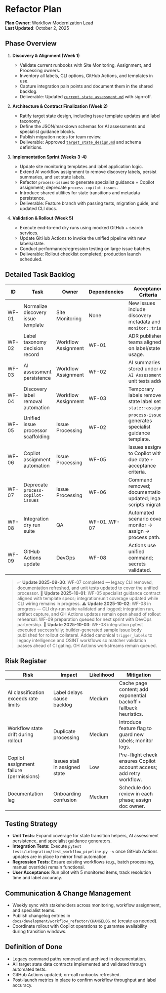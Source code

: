 # Refactor Plan

**Plan Owner**: Workflow Modernization Lead  \
**Last Updated**: October 2, 2025

## Phase Overview
1. **Discovery & Alignment (Week 1)**
   - Validate current runbooks with Site Monitoring, Assignment, and Processing owners.
   - Inventory all labels, CLI options, GitHub Actions, and templates in use.
   - Capture integration pain points and document them in the shared backlog.
   - Deliverable: Updated [`current_state_assessment.md`](./current_state_assessment.md) with sign-off.

2. **Architecture & Contract Finalization (Week 2)**
   - Ratify target state design, including issue template updates and label taxonomy.
   - Define the JSON/markdown schemas for AI assessments and specialist guidance blocks.
   - Publish migration notes for team review.
   - Deliverable: Approved [`target_state_design.md`](./target_state_design.md) and schema definitions.

3. **Implementation Sprint (Weeks 3-4)**
   - Update site monitoring templates and label application logic.
   - Extend AI workflow assignment to remove discovery labels, persist summaries, and set state labels.
   - Refactor `process-issues` to generate specialist guidance + Copilot assignment; deprecate `process-copilot-issues`.
   - Introduce shared utilities for state transitions and metadata persistence.
   - Deliverable: Feature branch with passing tests, migration guide, and updated CLI docs.

4. **Validation & Rollout (Week 5)**
   - Execute end-to-end dry runs using mocked GitHub + search services.
   - Update GitHub Actions to invoke the unified pipeline with new labels/state.
   - Conduct performance/regression testing on large issue batches.
   - Deliverable: Rollout checklist completed; production launch scheduled.

## Detailed Task Backlog
| ID | Task | Owner | Dependencies | Acceptance Criteria |
| --- | --- | --- | --- | --- |
| WF-01 | Normalize discovery issue template | Site Monitoring | None | New issues include discovery metadata and `monitor::triage`. |
| WF-02 | Label taxonomy decision record | Workflow Assignment | WF-01 | ADR published; teams aligned on label/state usage. |
| WF-03 | AI assessment persistence | Workflow Assignment | WF-02 | AI summaries stored under `## AI Assessment`; unit tests added. |
| WF-04 | Discovery label removal automation | Workflow Assignment | WF-03 | Temporary labels removed; state label set to `state::assigned`. |
| WF-05 | Unified issue processor scaffolding | Issue Processing | WF-02 | `process-issues` generates specialist guidance template. |
| WF-06 | Copilot assignment automation | Issue Processing | WF-05 | Issues assigned to Copilot with due date + acceptance criteria. |
| WF-07 | Deprecate `process-copilot-issues` | Issue Processing | WF-06 | Command removed; documentation updated; legacy scripts migrated. |
| WF-08 | Integration dry run suite | QA | WF-01..WF-07 | Automated scenario covers monitor → assign → process path. |
| WF-09 | GitHub Actions update | DevOps | WF-08 | Actions use unified command; secrets validated. |

> ✅ **Update 2025-09-30**: WF-07 completed — legacy CLI removed, documentation refreshed, and unit tests updated to cover the unified processor.
> 🔄 **Update 2025-10-01**: WF-05 specialist guidance contract aligned with template specs; integration/unit coverage updated while CLI wiring remains in progress.
> ⚠️ **Update 2025-10-02**: WF-08 in progress — CLI dry-run suite validated and logged; integration run, artifact capture, and GH Actions updates remain open ahead of rollout rehearsal. WF-09 preparation queued for next sprint with DevOps partnership.
> 🔄 **Update 2025-10-03**: WF-08 integration pytest executed successfully; builder-generated sample issue body published for rollout collateral. Added canonical `trigger_labels` to legacy intelligence and OSINT workflows so matcher validation passes ahead of CI gating. GH Actions workstreams remain queued.

## Risk Register
| Risk | Impact | Likelihood | Mitigation |
| --- | --- | --- | --- |
| AI classification exceeds rate limits | Label delays cause backlog | Medium | Cache page content; add exponential backoff + fallback heuristics. |
| Workflow state drift during rollout | Duplicate processing | Medium | Introduce feature flag to guard new labels; monitor logs. |
| Copilot assignment failure (permissions) | Issues stall in assigned state | Low | Pre-flight check ensures Copilot account access; add retry workflow. |
| Documentation lag | Onboarding confusion | Medium | Schedule doc review in each phase; assign doc owner. |

## Testing Strategy
- **Unit Tests**: Expand coverage for state transition helpers, AI assessment persistence, and specialist guidance generators.
- **Integration Tests**: Execute `pytest tests/integration/test_workflow_pipeline.py -v` once GitHub Actions updates are in place to mirror final automation.
- **Regression Tests**: Ensure existing workflows (e.g., batch processing, manual override) remain functional.
- **User Acceptance**: Run pilot with 5 monitored items, track resolution time and label accuracy.

## Communication & Change Management
- Weekly sync with stakeholders across monitoring, workflow assignment, and specialist teams.
- Publish changelog entries in `docs/development/workflow_refactor/CHANGELOG.md` (create as needed).
- Coordinate rollout with Copilot operations to guarantee availability during transition windows.

## Definition of Done
- Legacy command paths removed and archived in documentation.
- All target state data contracts implemented and validated through automated tests.
- GitHub Actions updated; on-call runbooks refreshed.
- Post-launch metrics in place to confirm workflow throughput and label accuracy.
